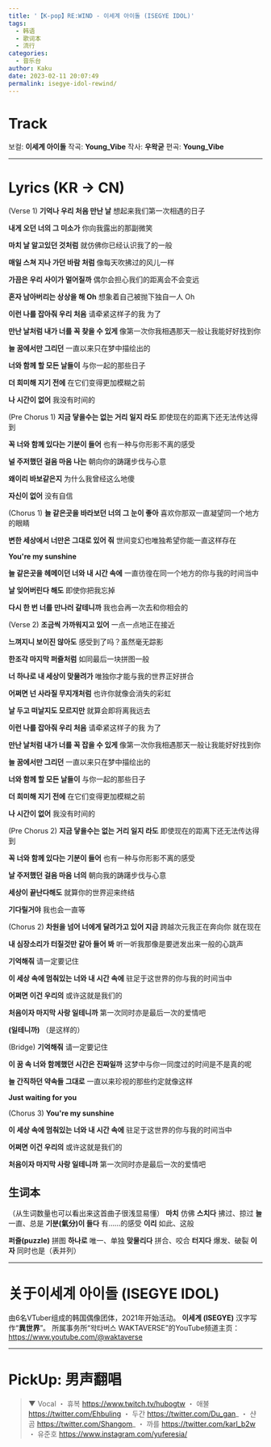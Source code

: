```yaml
---
title: '【K-pop】RE:WIND - 이세계 아이돌 (ISEGYE IDOL)'
tags:
  - 韩语
  - 歌词本
  - 流行
categories:
  - 音乐台
author: Kaku
date: 2023-02-11 20:07:49
permalink: isegye-idol-rewind/
---
```


# Track

<lite-youtube videoid="ZuttYdmPfzU"></lite-youtube>

보컬: **이세계 아이돌**
작곡: **Young_Vibe**
작사: **우왁굳**
편곡: **Young_Vibe**

<!--more-->

---

# Lyrics (KR → CN)

(Verse 1)
**기억나 우리 처음 만난 날**
想起来我们第一次相遇的日子

**내게 오던 너의 그 미소가**
你向我露出的那副微笑

**마치 날 알고있던 것처럼**
就仿佛你已经认识我了的一般

**매일 스쳐 지나 가던 바람 처럼**
像每天吹拂过的风儿一样

**가끔은 우리 사이가 멀어질까**
偶尔会担心我们的距离会不会变远

**혼자 남아버리는 상상을 해 Oh**
想象着自己被抛下独自一人 Oh

**이런 나를 잡아줘 우리 처음**
请牵紧这样子的我 为了

**만난 날처럼 내가 너를 꼭 찾을 수 있게**
像第一次你我相遇那天一般让我能好好找到你

**늘 꿈에서만 그리던**
一直以来只在梦中描绘出的

**너와 함께 할 모든 날들이**
与你一起的那些日子

​**더 희미해 지기 전에**
在它们变得更加模糊之前

**나 시간이 없어**
我没有时间的

(Pre Chorus 1)
**지금 닿을수는 없는 거리 일지 라도**
即使现在的距离下还无法传达得到

**꼭 너와 함께 있다는 기분이 들어**
也有一种与你形影不离的感受

**널 주저했던 걸음 마음 나는**
朝向你的踌躇步伐与心意

**왜이리 바보같은지**
为什么我曾经这么地傻

**자신이 없어**
没有自信

(Chorus 1)
**늘 같은곳을 바라보던 너의 그 눈이 좋아**
喜欢你那双一直凝望同一个地方的眼睛

**변한 세상에서 너만은 그대로 있어 줘**
世间变幻也唯独希望你能一直这样存在

**You're my sunshine**

**늘 같은곳을 헤메이던 너와 내 시간 속에**
一直彷徨在同一个地方的你与我的时间当中

**날 잊어버린다 해도**
即使你把我忘掉

**다시 한 번 너를 만나러 갈테니까**
我也会再一次去和你相会的

(Verse 2)
**조금씩 가까워지고 있어**
一点一点地正在接近

**느껴지니 보이진 않아도**
感受到了吗？虽然毫无踪影

**한조각 마지막 퍼즐처럼**
如同最后一块拼图一般

**너 하나로 내 세상이 맞물려가**
唯独你才能与我的世界正好拼合

**어쩌면 넌 사라질 무지개처럼**
也许你就像会消失的彩虹

**날 두고 떠날지도 모르지만**
就算会即将离我远去

**이런 나를 잡아줘 우리 처음**
请牵紧这样子的我 为了

**만난 날처럼 내가 너를 꼭 잡을 수 있게**
像第一次你我相遇那天一般让我能好好找到你

**​늘 꿈에서만 그리던**
一直以来只在梦中描绘出的

**너와 함께 할 모든 날들이**
与你一起的那些日子

​**더 희미해 지기 전에**
在它们变得更加模糊之前

**나 시간이 없어**
我没有时间的

(Pre Chorus 2)
**지금 닿을수는 없는 거리 일지 라도**
即使现在的距离下还无法传达得到

**꼭 너와 함께 있다는 기분이 들어**
也有一种与你形影不离的感受

**날 주저했던 걸음 마음 너의**
朝向我的踌躇步伐与心意

**세상이 끝난다해도**
就算你的世界迎来终结

**기다릴거야**
我也会一直等

(Chorus 2)
**차원을 넘어 너에게 달려가고 있어 지금**
跨越次元我正在奔向你 就在现在

**내 심장소리가 터질것만 같아 들어 봐**
听一听我那像是要迸发出来一般的心跳声

**기억해줘**
请一定要记住

**이 세상 속에 멈춰있는 너와 내 시간 속에**
驻足于这世界的你与我的时间当中

**어쩌면 이건 우리의**
或许这就是我们的

**처음이자 마지막 사랑 일테니까**
第一次同时亦是最后一次的爱情吧

**(일테니까)**
（是这样的）

(Bridge)
**기억해줘**
请一定要记住

**이 꿈 속 너와 함께했던 시간은 진짜일까**
这梦中与你一同度过的时间是不是真的呢

**늘 간직하던 약속들 그대로**
一直以来珍视的那些约定就像这样

**Just waiting for you**

(Chorus 3)
**You're my sunshine**

**이 세상 속에 멈춰있는 너와 내 시간 속에**
驻足于这世界的你与我的时间当中

**어쩌면 이건 우리의**
或许这就是我们的

**처음이자 마지막 사랑 일테니까**
第一次同时亦是最后一次的爱情吧

## 生词本
（从生词数量也可以看出来这首曲子很浅显易懂）
**마치** 仿佛
**스치다** 拂过、掠过
**늘** 一直、总是
**기분(氣分)이 들다** 有……的感受
**이리** 如此、这般

**퍼즐(puzzle)** 拼图
**하나로** 唯一、单独
**맞물리다** 拼合、咬合
**터지다** 爆发、破裂
**이자** 同时也是（表并列）

---

# 关于이세계 아이돌 (ISEGYE IDOL)
由6名VTuber组成的韩国偶像团体，2021年开始活动。
**이세계 (ISEGYE)** 汉字写作“**異世界**”。
所属事务所“왁타버스 WAKTAVERSE”的YouTube频道主页：https://www.youtube.com/@waktaverse

---

# PickUp: 男声翻唱

<lite-youtube videoid="jgSIDI_h6bI"></lite-youtube>

> ▼ Vocal
・ 휴복  https://www.twitch.tv/hubogtw
・ 애불  https://twitter.com/Ehbuling
・ 두간  https://twitter.com/Du_gan_
・ 샨곰  https://twitter.com/Shangom_
・ 까를  https://twitter.com/karl_b2w
・ 유준호  https://www.instagram.com/yuferesia/